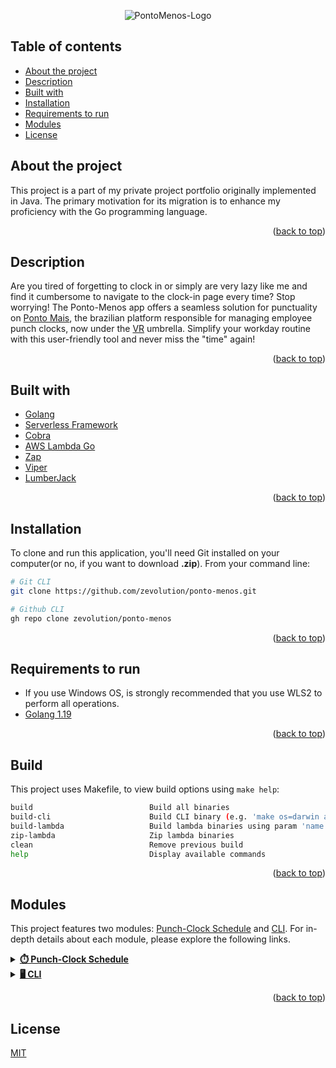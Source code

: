 <span id="top"></span>
<p align="center">
<img src="https://github.com/spring-projects/spring-boot/assets/36534847/b6a65f6b-39db-4b9a-b509-0553d736811e" alt="PontoMenos-Logo">

## Table of contents
- [About the project](#about-the-project)
- [Description](#description)
- [Built with](#built-with)
- [Installation](#installation)
- [Requirements to run](#requirements-to-run)
- [Modules](#modules)
- [License](#license)

## About the project
This project is a part of my private project portfolio originally implemented in Java. The primary motivation for its migration is to enhance my proficiency with the Go programming language.
<p align="right">(<a href="#top">back to top</a>)</p>

## Description
Are you tired of forgetting to clock in or simply are very lazy like me and find it cumbersome to navigate to the clock-in page every time? Stop worrying! The Ponto-Menos app offers a seamless solution for punctuality on [Ponto Mais](https://pontomais.com.br), the brazilian platform responsible for managing employee punch clocks, now under the [VR](https://www.vr.com.br) umbrella. Simplify your workday routine with this user-friendly tool and never miss the "time" again!
<p align="right">(<a href="#top">back to top</a>)</p>

## Built with
* [Golang](https://go.dev)
* [Serverless Framework](https://www.serverless.com)
* [Cobra](https://github.com/spf13/cobra)
* [AWS Lambda Go](https://github.com/aws/aws-lambda-go)
* [Zap](https://github.com/uber-go/zap)
* [Viper](https://github.com/spf13/viper)
* [LumberJack](https://github.com/natefinch/lumberjack)
<p align="right">(<a href="#top">back to top</a>)</p>

## Installation

To clone and run this application, you'll need Git installed on your computer(or no, if you want to download **.zip**). From your command line:
```bash
# Git CLI
git clone https://github.com/zevolution/ponto-menos.git

# Github CLI
gh repo clone zevolution/ponto-menos
```
<p align="right">(<a href="#top">back to top</a>)</p>

## Requirements to run
* If you use Windows OS, is strongly recommended that you use WLS2 to perform all operations.
* [Golang 1.19](https://tip.golang.org/doc/go1.19)
<p align="right">(<a href="#top">back to top</a>)</p>

## Build
This project uses Makefile, to view build options using `make help`:
```bash
build                          Build all binaries
build-cli                      Build CLI binary (e.g. 'make os=darwin arch=arm64 build-cli' or just 'make build-cli' for linux)
build-lambda                   Build lambda binaries using param 'name' (e.g. make name=lambda-name build-lambda)
zip-lambda                     Zip lambda binaries
clean                          Remove previous build
help                           Display available commands
```
<p align="right">(<a href="#top">back to top</a>)</p>

## Modules
This project features two modules: [Punch-Clock Schedule](cmd/punchclockschedule/README.md) and [CLI](cmd/cli/README.md). For in-depth details about each module, please explore the following links.

<details>
    <summary>
        <strong>
            <span><a href="https://github.com/zevolution/ponto-menos/tree/main/cmd/punchclockschedule/README.md">⏱️ Punch-Clock Schedule</a></span>
        </strong>
    </summary>
    <img src="https://github.com/spring-projects/spring-boot/assets/36534847/a59e1e3e-7eae-4e1d-9aec-53e128b10992"/>
</details>

<details>
    <summary>
        <strong>
            <span><a href="https://github.com/zevolution/ponto-menos/tree/main/cmd/cli/README.md">🖥️ CLI</a></span>
        </strong>
    </summary>
    <img src="https://github.com/spring-projects/spring-boot/assets/36534847/3d55b7a2-bbdc-436f-8f78-88b9197669a9"/>
</details>
<p align="right">(<a href="#top">back to top</a>)</p>

## License
[MIT](https://choosealicense.com/licenses/mit/)
